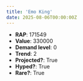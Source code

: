 ```yaml
---
title: 'Emo King'
date: 2025-08-06T00:00:00Z
---
```

- **RAP**: 171549
- **Value**: 330000
- **Demand level**: 0
- **Trend**: 2
- **Projected?**: True
- **Hyped?**: True
- **Rare?**: True
